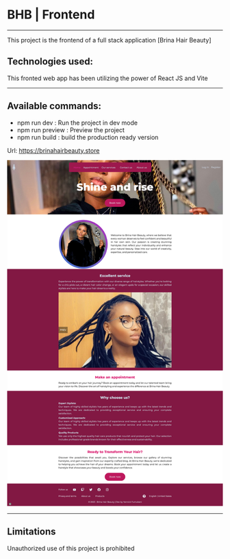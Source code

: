 <h1>BHB | Frontend</h1>
<hr>
<p>
This project is the frontend of a full stack application [Brina Hair Beauty]
</p>

<h2>Technologies used:</h2>
<p>This fronted web app has been utilizing the power of React JS and Vite</p>

<hr>
<h2>Available commands: </h2>
<ul>
<li>npm run dev : Run the project in dev mode</li>
<li>npm run preview : Preview the project</li>
<li>npm run build : build the production ready version</li>
</ul>

<p>Url: 
<a href="https://brinahairbeauty.store" target="_blank">https://brinahairbeauty.store</a></p>

<img src="./public/images/git-preview.png" />

<hr>
<h2>Limitations</h2>
<p>Unauthorized use of this project is prohibited</p>